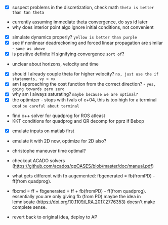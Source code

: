 - [x] suspect problems in the discretization, check math `theta is better than tan theta`
- currently assuming immediate theta convergence, do sys id later
- why does interior point algo ignore initial conditions, not convenient
- [x] simulate dynamics properly? `yellow is better than purple`
- [x] see if nonlinear deadreckoning and forced linear propagation are similar - `same as above`
- [x] is positive definite H signifying convergence `sort of`? 
- unclear about horizons, velocity and time 
- [x] should I already couple theta for higher velocity? `no, just use the if statements, vy > vx` 
- [x] am I approaching the cost function from the correct direction? - `yes, going towards zero zero`
- [x] why am I always saturating? `maybe because we are optimal?`
- [x] the optimizer - stops with fvals of e+04, this is too high for a terminal cost `be careful about terminal`
- find c++ solver for quadprog for ROS atleast
- KKT conditions for quadprog and QR decomp for pprz if Bebop
- [x] emulate inputs on matlab first
- emulate it with 2D now, optimize for 2D also?
- christophe maneuver time optimal?
- checkout ACADO solvers (https://github.com/acados/qpOASES/blob/master/doc/manual.pdf)

- what gets different with fb augemented: fbgenerated = fb(fromPD) - ff(from quadprog).
- fbcmd = ff + fbgenerated = ff + fb(fromPD) - ff(from quadprog). essentially you are only giving fb (from PD) 
  maybe the idea in lemniscate (https://doi.org/10.1109/LRA.2017.2776353) doesn't make complete sense.
- revert back to original idea, deploy to AP